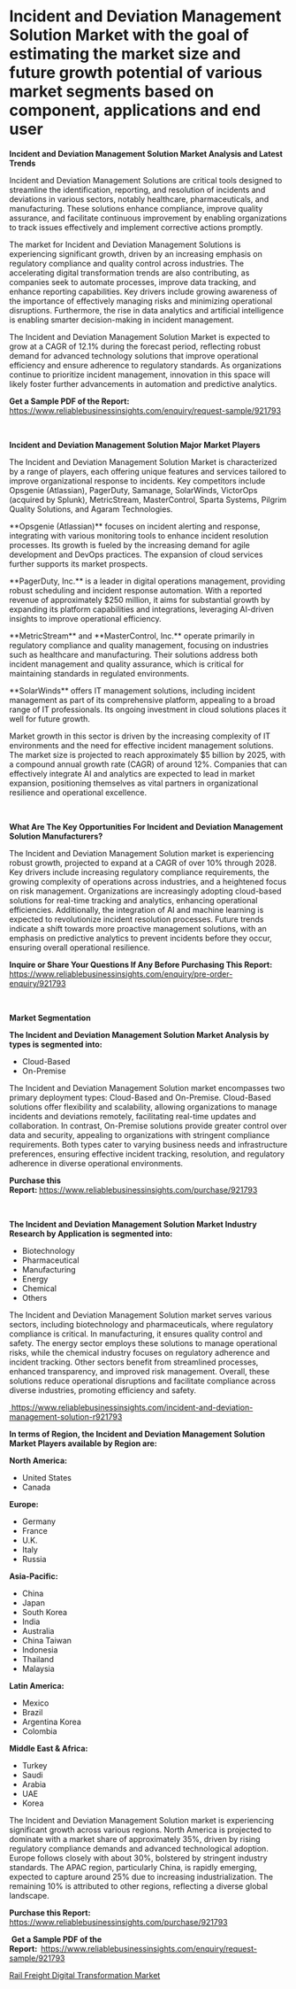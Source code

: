 <p><h1>Incident and Deviation Management Solution Market with the goal of estimating the market size and future growth potential of various market segments based on component, applications and end user</h1></p><p><strong>Incident and Deviation Management Solution Market Analysis and Latest Trends</strong></p>
<p><p>Incident and Deviation Management Solutions are critical tools designed to streamline the identification, reporting, and resolution of incidents and deviations in various sectors, notably healthcare, pharmaceuticals, and manufacturing. These solutions enhance compliance, improve quality assurance, and facilitate continuous improvement by enabling organizations to track issues effectively and implement corrective actions promptly.</p><p>The market for Incident and Deviation Management Solutions is experiencing significant growth, driven by an increasing emphasis on regulatory compliance and quality control across industries. The accelerating digital transformation trends are also contributing, as companies seek to automate processes, improve data tracking, and enhance reporting capabilities. Key drivers include growing awareness of the importance of effectively managing risks and minimizing operational disruptions. Furthermore, the rise in data analytics and artificial intelligence is enabling smarter decision-making in incident management.</p><p>The Incident and Deviation Management Solution Market is expected to grow at a CAGR of 12.1% during the forecast period, reflecting robust demand for advanced technology solutions that improve operational efficiency and ensure adherence to regulatory standards. As organizations continue to prioritize incident management, innovation in this space will likely foster further advancements in automation and predictive analytics.</p></p>
<p><strong>Get a Sample PDF of the Report:&nbsp;</strong> <a href="https://www.reliablebusinessinsights.com/enquiry/request-sample/921793?utm_campaign=2287&utm_medium=2&utm_source=Github&utm_content=ia&utm_term=07032025&utm_id=incident-and-deviation-management-solution">https://www.reliablebusinessinsights.com/enquiry/request-sample/921793</a></p>
<p>&nbsp;</p>
<p><strong>Incident and Deviation Management Solution Major Market Players</strong></p>
<p><p>The Incident and Deviation Management Solution Market is characterized by a range of players, each offering unique features and services tailored to improve organizational response to incidents. Key competitors include Opsgenie (Atlassian), PagerDuty, Samanage, SolarWinds, VictorOps (acquired by Splunk), MetricStream, MasterControl, Sparta Systems, Pilgrim Quality Solutions, and Agaram Technologies.</p><p>**Opsgenie (Atlassian)** focuses on incident alerting and response, integrating with various monitoring tools to enhance incident resolution processes. Its growth is fueled by the increasing demand for agile development and DevOps practices. The expansion of cloud services further supports its market prospects.</p><p>**PagerDuty, Inc.** is a leader in digital operations management, providing robust scheduling and incident response automation. With a reported revenue of approximately $250 million, it aims for substantial growth by expanding its platform capabilities and integrations, leveraging AI-driven insights to improve operational efficiency.</p><p>**MetricStream** and **MasterControl, Inc.** operate primarily in regulatory compliance and quality management, focusing on industries such as healthcare and manufacturing. Their solutions address both incident management and quality assurance, which is critical for maintaining standards in regulated environments.</p><p>**SolarWinds** offers IT management solutions, including incident management as part of its comprehensive platform, appealing to a broad range of IT professionals. Its ongoing investment in cloud solutions places it well for future growth.</p><p>Market growth in this sector is driven by the increasing complexity of IT environments and the need for effective incident management solutions. The market size is projected to reach approximately $5 billion by 2025, with a compound annual growth rate (CAGR) of around 12%. Companies that can effectively integrate AI and analytics are expected to lead in market expansion, positioning themselves as vital partners in organizational resilience and operational excellence.</p></p>
<p>&nbsp;</p>
<p><strong>What Are The Key Opportunities For Incident and Deviation Management Solution Manufacturers?</strong></p>
<p><p>The Incident and Deviation Management Solution market is experiencing robust growth, projected to expand at a CAGR of over 10% through 2028. Key drivers include increasing regulatory compliance requirements, the growing complexity of operations across industries, and a heightened focus on risk management. Organizations are increasingly adopting cloud-based solutions for real-time tracking and analytics, enhancing operational efficiencies. Additionally, the integration of AI and machine learning is expected to revolutionize incident resolution processes. Future trends indicate a shift towards more proactive management solutions, with an emphasis on predictive analytics to prevent incidents before they occur, ensuring overall operational resilience.</p></p>
<p><strong>Inquire or Share Your Questions If Any Before Purchasing This Report:</strong> <a href="https://www.reliablebusinessinsights.com/enquiry/pre-order-enquiry/921793?utm_campaign=2287&utm_medium=2&utm_source=Github&utm_content=ia&utm_term=07032025&utm_id=incident-and-deviation-management-solution">https://www.reliablebusinessinsights.com/enquiry/pre-order-enquiry/921793</a></p>
<p>&nbsp;</p>
<p><strong>Market Segmentation</strong></p>
<p><strong>The Incident and Deviation Management Solution Market Analysis by types is segmented into:</strong></p>
<p><ul><li>Cloud-Based</li><li>On-Premise</li></ul></p>
<p><p>The Incident and Deviation Management Solution market encompasses two primary deployment types: Cloud-Based and On-Premise. Cloud-Based solutions offer flexibility and scalability, allowing organizations to manage incidents and deviations remotely, facilitating real-time updates and collaboration. In contrast, On-Premise solutions provide greater control over data and security, appealing to organizations with stringent compliance requirements. Both types cater to varying business needs and infrastructure preferences, ensuring effective incident tracking, resolution, and regulatory adherence in diverse operational environments.</p></p>
<p><strong>Purchase this Report:&nbsp;</strong><a href="https://www.reliablebusinessinsights.com/purchase/921793?utm_campaign=2287&utm_medium=2&utm_source=Github&utm_content=ia&utm_term=07032025&utm_id=incident-and-deviation-management-solution">https://www.reliablebusinessinsights.com/purchase/921793</a></p>
<p>&nbsp;</p>
<p><strong>The Incident and Deviation Management Solution Market Industry Research by Application is segmented into:</strong></p>
<p><ul><li>Biotechnology</li><li>Pharmaceutical</li><li>Manufacturing</li><li>Energy</li><li>Chemical</li><li>Others</li></ul></p>
<p><p>The Incident and Deviation Management Solution market serves various sectors, including biotechnology and pharmaceuticals, where regulatory compliance is critical. In manufacturing, it ensures quality control and safety. The energy sector employs these solutions to manage operational risks, while the chemical industry focuses on regulatory adherence and incident tracking. Other sectors benefit from streamlined processes, enhanced transparency, and improved risk management. Overall, these solutions reduce operational disruptions and facilitate compliance across diverse industries, promoting efficiency and safety.</p></p>
<p><a href="https://www.reliablebusinessinsights.com/incident-and-deviation-management-solution-r921793?utm_campaign=2287&utm_medium=2&utm_source=Github&utm_content=ia&utm_term=07032025&utm_id=incident-and-deviation-management-solution">&nbsp;https://www.reliablebusinessinsights.com/incident-and-deviation-management-solution-r921793</a></p>
<p><strong>In terms of Region, the Incident and Deviation Management Solution Market Players available by Region are:</strong></p>
<p>
    <p> <strong> North America: </strong>
        <ul>
            <li>United States</li>
            <li>Canada</li>
        </ul>
        </p> 
    <p> <strong> Europe: </strong>
        <ul>
            <li>Germany</li>
            <li>France</li>
            <li>U.K.</li>
            <li>Italy</li>
            <li>Russia</li>
        </ul>
        </p> 
    <p> <strong> Asia-Pacific: </strong>
        <ul>
            <li>China</li>
            <li>Japan</li>
            <li>South Korea</li>
            <li>India</li>
            <li>Australia</li>
            <li>China Taiwan</li>
            <li>Indonesia</li>
            <li>Thailand</li>
            <li>Malaysia</li>
        </ul>
        </p> 
    <p> <strong> Latin America: </strong>
        <ul>
            <li>Mexico</li>
            <li>Brazil</li>
            <li>Argentina Korea</li>
            <li>Colombia</li>
        </ul>
        </p> 
    <p> <strong> Middle East & Africa: </strong>
        <ul>
            <li>Turkey</li>
            <li>Saudi</li>
            <li>Arabia</li>
            <li>UAE</li>
            <li>Korea</li>
        </ul>
    </p>
    </p>
<p><p>The Incident and Deviation Management Solution market is experiencing significant growth across various regions. North America is projected to dominate with a market share of approximately 35%, driven by rising regulatory compliance demands and advanced technological adoption. Europe follows closely with about 30%, bolstered by stringent industry standards. The APAC region, particularly China, is rapidly emerging, expected to capture around 25% due to increasing industrialization. The remaining 10% is attributed to other regions, reflecting a diverse global landscape.</p></p>
<p><strong>Purchase this Report: </strong><a href="https://www.reliablebusinessinsights.com/purchase/921793?utm_campaign=2287&utm_medium=2&utm_source=Github&utm_content=ia&utm_term=07032025&utm_id=incident-and-deviation-management-solution">https://www.reliablebusinessinsights.com/purchase/921793</a></p>
<p>&nbsp;<strong>Get a Sample PDF of the Report:&nbsp;&nbsp;</strong><a href="https://www.reliablebusinessinsights.com/enquiry/request-sample/921793?utm_campaign=2287&utm_medium=2&utm_source=Github&utm_content=ia&utm_term=07032025&utm_id=incident-and-deviation-management-solution">https://www.reliablebusinessinsights.com/enquiry/request-sample/921793</a></p>
<p><strong></strong></p>
<p><p><a href="https://github.com/edacruz6/Market-Research-Report-List-1/blob/main/rail-freight-digital-transformation-market.md?utm_campaign=2287&utm_medium=2&utm_source=Github&utm_content=ia&utm_term=07032025&utm_id=incident-and-deviation-management-solution">Rail Freight Digital Transformation Market</a></p></p>